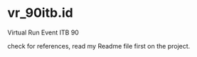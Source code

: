 # vr_90itb.id
Virtual Run Event ITB 90

check for references, read my Readme file first on the project.
